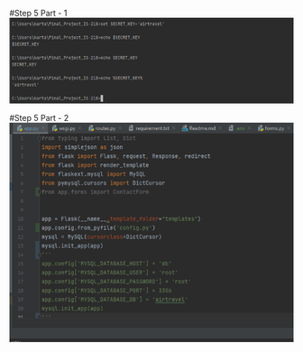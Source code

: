 #Step 5 Part - 1
![step3](Screenshots/Step-5-Part-1.PNG) 

#Step 5 Part - 2
![step3](Screenshots/Step-5-Part-2.PNG) 